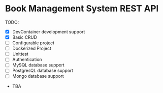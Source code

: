 # Book Management System REST API

TODO:

- [x] DevContainer development support
- [x] Basic CRUD
- [ ] Configurable project
- [ ] Dockerized Project
- [ ] Unittest
- [ ] Authentication
- [ ] MySQL database support
- [ ] PostgresQL database support
- [ ] Mongo database support
- TBA